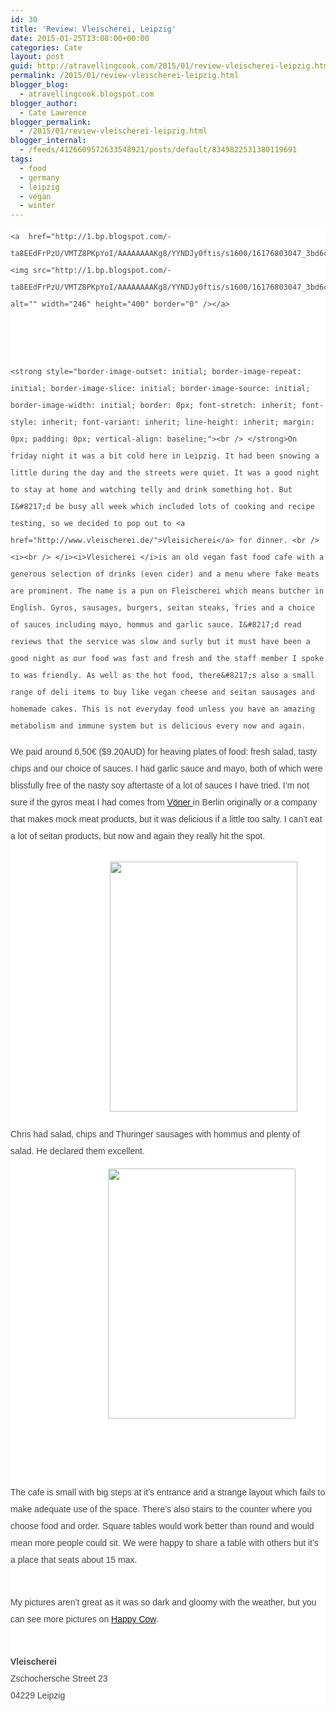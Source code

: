 ```yaml
---
id: 30
title: 'Review: Vleischerei, Leipzig'
date: 2015-01-25T13:08:00+00:00
categories: Cate
layout: post
guid: http://atravellingcook.com/2015/01/review-vleischerei-leipzig.html
permalink: /2015/01/review-vleischerei-leipzig.html
blogger_blog:
  - atravellingcook.blogspot.com
blogger_author:
  - Cate Lawrence
blogger_permalink:
  - /2015/01/review-vleischerei-leipzig.html
blogger_internal:
  - /feeds/4126609572633548921/posts/default/8349822531380119691
tags:
  - food
  - germany
  - leipzig
  - vegan
  - winter
---
```

<div style="background-color: white; border: 0px; color: #444444; font-stretch: inherit; line-height: 27px; margin-bottom: 1.25rem; padding: 0px; vertical-align: baseline;">
  
    <a  href="http://1.bp.blogspot.com/-ta8EEdFrPzU/VMTZ8PKpYoI/AAAAAAAAKg8/YYNDJy0ftis/s1600/16176803047_3bd6c44bda_o.jpg"><img src="http://1.bp.blogspot.com/-ta8EEdFrPzU/VMTZ8PKpYoI/AAAAAAAAKg8/YYNDJy0ftis/s1600/16176803047_3bd6c44bda_o.jpg" alt="" width="246" height="400" border="0" /></a>
  
  
  
    <strong style="border-image-outset: initial; border-image-repeat: initial; border-image-slice: initial; border-image-source: initial; border-image-width: initial; border: 0px; font-stretch: inherit; font-style: inherit; font-variant: inherit; line-height: inherit; margin: 0px; padding: 0px; vertical-align: baseline;"><br /> </strong>On friday night it was a bit cold here in Leipzig. It had been snowing a little during the day and the streets were quiet. It was a good night to stay at home and watching telly and drink something hot. But I&#8217;d be busy all week which included lots of cooking and recipe testing, so we decided to pop out to <a href="http://www.vleischerei.de/">Vleisicherei</a> for dinner. <br /> <i><br /> </i><i>Vlesicherei </i>is an old vegan fast food cafe with a generous selection of drinks (even cider) and a menu where fake meats are prominent. The name is a pun on Fleischerei which means butcher in English. Gyros, sausages, burgers, seitan steaks, fries and a choice of sauces including mayo, hommus and garlic sauce. I&#8217;d read reviews that the service was slow and surly but it must have been a good night as our food was fast and fresh and the staff member I spoke to was friendly. As well as the hot food, there&#8217;s also a small range of deli items to buy like vegan cheese and seitan sausages and homemade cakes. This is not everyday food unless you have an amazing metabolism and immune system but is delicious every now and again. 
  




<div style="background-color: white; border: 0px; font-stretch: inherit; margin-bottom: 1.25rem; padding: 0px; vertical-align: baseline;">
  <span style="color: #444444; font-family: Arial, Helvetica, sans-serif; line-height: 27px;">We paid around 6,50€ ($9.20AUD) for heaving plates of food: fresh salad, tasty chips and our choice of sauces. I had garlic sauce and mayo, both of which were blissfully free of the nasty soy aftertaste of a lot of sauces I have tried. I&#8217;m not sure if the gyros meat I had comes from <a href="https://www.facebook.com/Voener">Vöner </a>in Berlin originally or a company that makes mock meat products, but it was delicious if a little too salty. I can&#8217;t eat a lot of seitan products, but now and again they really hit the spot.  
  
  <div style="color: #444444; line-height: 27px;">
     
  
  
  <div style="color: #444444; line-height: 27px;">
    <strong style="border: 0px; color: black; font-family: inherit; font-stretch: inherit; font-style: inherit; font-variant: inherit; line-height: inherit; margin: 0px; padding: 0px; text-align: center; vertical-align: baseline;"><span style="font-weight: 300;">                                         <a  href="http://2.bp.blogspot.com/-jm_fHLKLG_U/VMNZ60Ar3sI/AAAAAAAAKfs/_xFW0NSPh_k/s1600/2015-01-23%2B18.57.11.jpg"><img src="http://2.bp.blogspot.com/-jm_fHLKLG_U/VMNZ60Ar3sI/AAAAAAAAKfs/_xFW0NSPh_k/s1600/2015-01-23%2B18.57.11.jpg" alt="" width="300" height="400" border="0" /></a></strong>
  



  <span style="border: 0px; font-stretch: inherit; font-style: inherit; font-variant: inherit; line-height: inherit; margin: 0px; padding: 0px; vertical-align: baseline;">Chris had salad, chips and Thuringer sausages with hommus and plenty of salad. He declared them excellent. 



  <strong style="border: 0px; font-family: inherit; font-stretch: inherit; font-style: inherit; font-variant: inherit; line-height: inherit; margin: 0px; padding: 0px; vertical-align: baseline;"><span style="font-weight: 300;">                                        <a  href="http://2.bp.blogspot.com/-8Xr9QsVDvVg/VMNZ5wSvmMI/AAAAAAAAKfo/rZQ_NRtRraU/s1600/2015-01-23%2B18.56.55.jpg"><img src="http://2.bp.blogspot.com/-8Xr9QsVDvVg/VMNZ5wSvmMI/AAAAAAAAKfo/rZQ_NRtRraU/s1600/2015-01-23%2B18.56.55.jpg" alt="" width="300" height="400" border="0" /></a></strong>



  <strong style="border: 0px; font-family: inherit; font-stretch: inherit; font-style: inherit; font-variant: inherit; line-height: inherit; margin: 0px; padding: 0px; vertical-align: baseline;"><span style="font-weight: 300;"> </strong>


 


  The cafe is small with big steps at it&#8217;s entrance and a strange layout which fails to make adequate use of the space. There&#8217;s also stairs to the counter where you choose food and order. Square tables would work better than round and would mean more people could sit. We were happy to share a table with others but it&#8217;s a place that seats about 15 max.


<br /> My pictures aren&#8217;t great as it was so dark and gloomy with the weather, but you can see more pictures on <a href="https://www.happycow.net/venueimages.php?vid=17729&i=13634">Happy Cow</a>. 
  
<br /> 

<div style="background-color: white; border: 0px; color: #444444; font-stretch: inherit; line-height: 27px; margin-bottom: 1.25rem; padding: 0px; vertical-align: baseline;">
  <strong style="border-image-outset: initial; border-image-repeat: initial; border-image-slice: initial; border-image-source: initial; border-image-width: initial; border: 0px; font-stretch: inherit; font-style: inherit; font-variant: inherit; line-height: inherit; margin: 0px; padding: 0px; vertical-align: baseline;">Vleischerei</strong><br /> Zschochersche Street 23<br /> 04229 Leipzig
